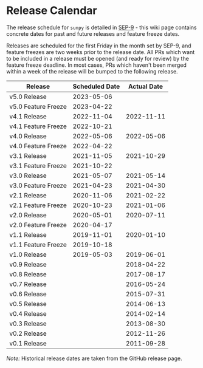 # Release Calendar

The release schedule for `sunpy` is detailed in [SEP-9](https://zenodo.org/record/3261800) - this wiki page contains concrete dates for past and future releases and feature freeze dates.

Releases are scheduled for the first Friday in the month set by SEP-9, and feature freezes are two weeks prior to the release date.
All PRs which want to be included in a release must be opened (and ready for review) by the feature freeze deadline.
In most cases, PRs which haven't been merged within a week of the release will be bumped to the following release.

| Release             | Scheduled Date | Actual Date |
| ------------------- | -------------- | ----------- |
| v5.0 Release        |     2023-05-06 |             |
| v5.0 Feature Freeze |     2023-04-22 |             |
| v4.1 Release        |     2022-11-04 | 2022-11-11  |
| v4.1 Feature Freeze |     2022-10-21 |             |
| v4.0 Release        |     2022-05-06 |  2022-05-06 |
| v4.0 Feature Freeze |     2022-04-22 |             |
| v3.1 Release        |     2021-11-05 |  2021-10-29 |
| v3.1 Feature Freeze |     2021-10-22 |             |
| v3.0 Release        |     2021-05-07 |  2021-05-14 |
| v3.0 Feature Freeze |     2021-04-23 |  2021-04-30 |
| v2.1 Release        |     2020-11-06 |  2021-02-22 |
| v2.1 Feature Freeze |     2020-10-23 |  2021-01-06 |
| v2.0 Release        |     2020-05-01 |  2020-07-11 |
| v2.0 Feature Freeze |     2020-04-17 |             |
| v1.1 Release        |     2019-11-01 |  2020-01-10 |
| v1.1 Feature Freeze |     2019-10-18 |             |
| v1.0 Release        |     2019-05-03 |  2019-06-01 |
| v0.9 Release        |                |  2018-04-22 |
| v0.8 Release        |                |  2017-08-17 |
| v0.7 Release        |                |  2016-05-24 |
| v0.6 Release        |                |  2015-07-31 |
| v0.5 Release        |                |  2014-06-13 |
| v0.4 Release        |                |  2014-02-14 |
| v0.3 Release        |                |  2013-08-30 |
| v0.2 Release        |                |  2012-11-26 |
| v0.1 Release        |                |  2011-09-28 |

*Note:* Historical release dates are taken from the GitHub release page.
